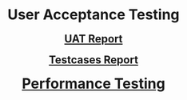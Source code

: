 # <h1 align="center" style="margin-top: 0px;">  User Acceptance Testing </h1>

<h2 align="center" style="margin-top: 0px;"><a href="https://github.com/IBM-EPBL/IBM-Project-52249-1660992353/blob/main/Project%20Development%20Phase/User%20Acceptance%20Testing/UAT%20Report.pdf">UAT Report</a></h2>

<h2 align="center" style="margin-top: 0px;"><a href="https://github.com/IBM-EPBL/IBM-Project-52249-1660992353/blob/main/Project%20Development%20Phase/User%20Acceptance%20Testing/Testcases%20Report.pdf">Testcases Report</a></h2>

<h1 align="center" style="margin-top: 0px;"><a href="https://github.com/IBM-EPBL/IBM-Project-52249-1660992353/blob/main/Project%20Development%20Phase/Performance%20Testing/Performance%20Testing%20-%20Machine%20Learning.pdf">Performance Testing</a></h1>
